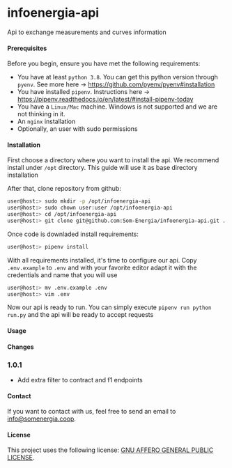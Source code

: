 # infoenergia-api
Api to exchange measurements and curves information

#### Prerequisites

Before you begin, ensure you have met the following requirements:
* You have at least `python 3.8`. You can get this python version through `pyenv`. See more here -> https://github.com/pyenv/pyenv#installation
* You have installed `pipenv`. Instructions here -> https://pipenv.readthedocs.io/en/latest/#install-pipenv-today
* You have a `Linux/Mac` machine. Windows is not supported and we are not thinking in it.
* An `nginx` installation
* Optionally, an user with sudo permissions

#### Installation 

First choose a directory where you want to install the api. We recommend install under `/opt` directory. This guide will use it as base directory installation 

After that, clone repository from github:

```bash
user@host:> sudo mkdir -p /opt/infoenergia-api
user@host:> sudo chown user:user /opt/infoenergia-api
user@host:> cd /opt/infoenergia-api
user@host:> git clone git@github.com:Som-Energia/infoenergia-api.git .
```

Once code is downladed install requirements:
```bash
user@host:> pipenv install
```

With all requirements installed, it's time to configure our api. Copy `.env.example` to `.env` and with your favorite editor adapt it with the credentials and name that you will use
```bash
user@host:> mv .env.example .env
user@host:> vim .env
```

Now our api is ready to run. You can simply execute `pipenv run python run.py` and the api will be ready to accept requests

#### Usage

#### Changes

### 1.0.1
- Add extra filter to contract and f1 endpoints

#### Contact
If you want to contact with us, feel free to send an email to <info@somenergia.coop>.

#### License
This project uses the following license: [GNU AFFERO GENERAL PUBLIC LICENSE](LICENSE).
